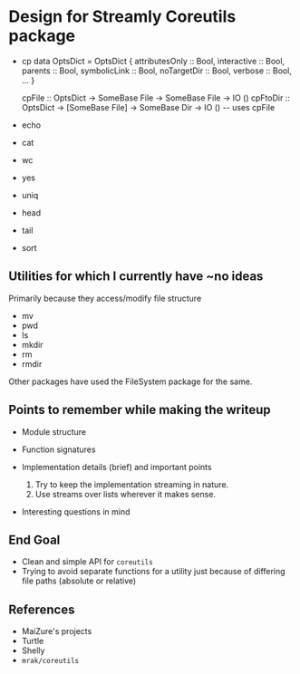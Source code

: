 # Design for Streamly Coreutils package

* cp
      data OptsDict = OptsDict {
         attributesOnly :: Bool,
         interactive :: Bool,
         parents :: Bool,
         symbolicLink :: Bool,
         noTargetDir :: Bool,
         verbose :: Bool,
         ...
      }

  cpFile :: OptsDict -> SomeBase File -> SomeBase File -> IO ()
  cpFtoDir :: OptsDict -> [SomeBase File] -> SomeBase Dir -> IO ()
    -- uses cpFile

* echo
* cat
* wc
* yes
* uniq
* head
* tail
* sort


## Utilities for which I currently have ~no ideas
Primarily because they access/modify file structure

* mv
* pwd
* ls
* mkdir
* rm
* rmdir

Other packages have used the FileSystem package for the same.

## Points to remember while making the writeup

* Module structure
* Function signatures
* Implementation details (brief) and important points
  1. Try to keep the implementation streaming in nature.
  2. Use streams over lists wherever it makes sense.

* Interesting questions in mind


## End Goal

* Clean and simple API for `coreutils`
* Trying to avoid separate functions for a utility just because
  of differing file paths (absolute or relative)

## References

* MaiZure's projects
* Turtle
* Shelly
* `mrak/coreutils`
